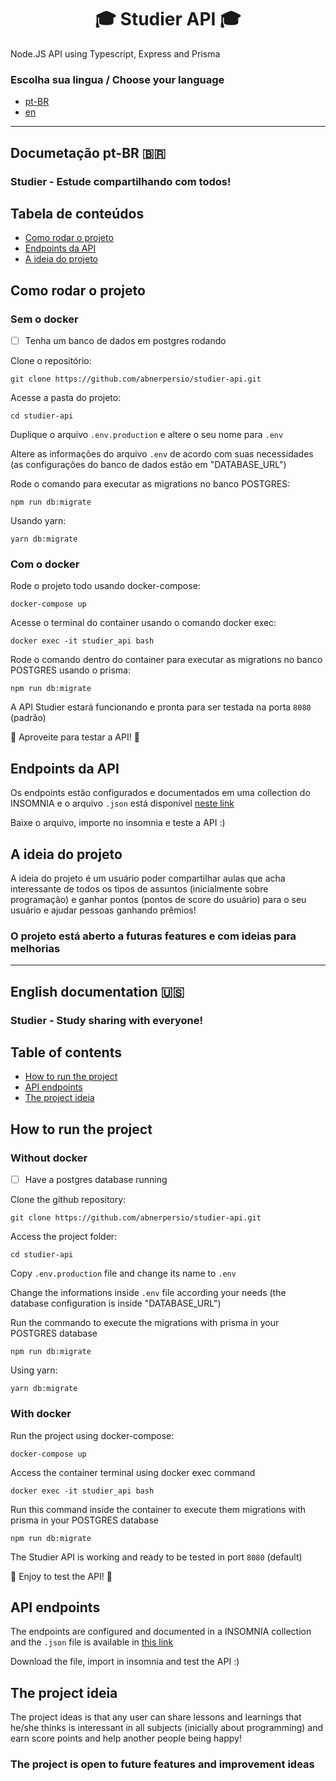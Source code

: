 <div align="center">
  <h1>🎓 Studier API 🎓</h1>
</div>

Node.JS API using Typescript, Express and Prisma

### Escolha sua lingua / Choose your language

- [pt-BR](#pt-br)
- [en](#en)

-----
<a id="pt-br"></a>
## Documetação pt-BR 🇧🇷 

### Studier - Estude compartilhando com todos!

## Tabela de conteúdos

- [Como rodar o projeto](#how-to-run-br)
- [Endpoints da API](#endpoints-br)
- [A ideia do projeto](#ideas-br)


<a id="how-to-run-br"></a>
## Como rodar o projeto

### Sem o docker

- [ ] Tenha um banco de dados em postgres rodando

Clone o repositório:
```
git clone https://github.com/abnerpersio/studier-api.git
```

Acesse a pasta do projeto:
```
cd studier-api
```

Duplique o arquivo `.env.production` e altere o seu nome para `.env`

Altere as informações do arquivo `.env` de acordo com suas necessidades (as configurações do banco de dados estão em "DATABASE_URL")

Rode o comando para executar as migrations no banco POSTGRES:
```
npm run db:migrate
```

Usando yarn:
```
yarn db:migrate
```

### Com o docker

Rode o projeto todo usando docker-compose:
```
docker-compose up
```

Acesse o terminal do container usando o comando docker exec:
```
docker exec -it studier_api bash
```

Rode o comando dentro do container para executar as migrations no banco POSTGRES usando o prisma:
```
npm run db:migrate
```

A API Studier estará funcionando e pronta para ser testada na porta `8080` (padrão)

🚀 Aproveite para testar a API! 🚀

<a id="endpoints-br"></a>
## Endpoints da API

Os endpoints estão configurados e documentados em uma collection do INSOMNIA e o arquivo `.json` está disponível [neste link](https://gist.github.com/abnerpersio/593f50448769778f415038f04b1263a4)

Baixe o arquivo, importe no insomnia e teste a API :)

<a id="ideas-br"></a>
## A ideia do projeto

A ideia do projeto é um usuário poder compartilhar aulas que acha interessante de todos os tipos de assuntos (inicialmente sobre programação) e ganhar pontos (pontos de score do usuário) para o seu usuário e ajudar pessoas ganhando prêmios!

### O projeto está aberto a futuras features e com ideias para melhorias

-----

<a id="en"></a>
## English documentation 🇺🇸

### Studier - Study sharing with everyone!

## Table of contents

- [How to run the project](#how-to-run-en)
- [API endpoints](#ideas-en)
- [The project ideia](#endpoints-en)


<a id="how-to-run-en"></a>
## How to run the project

### Without docker

- [ ] Have a postgres database running

Clone the github repository:
```
git clone https://github.com/abnerpersio/studier-api.git
```

Access the project folder:
```
cd studier-api
```

Copy `.env.production` file and change its name to `.env`

Change the informations inside `.env` file according your needs (the database configuration is inside "DATABASE_URL")

Run the commando to execute the migrations with prisma in your POSTGRES database
```
npm run db:migrate
```

Using yarn:
```
yarn db:migrate
```

### With docker

Run the project using docker-compose:
```
docker-compose up
```

Access the container terminal using docker exec command
```
docker exec -it studier_api bash
```

Run this command inside the container to execute them migrations with prisma in your POSTGRES database
```
npm run db:migrate
```

The Studier API is working and ready to be tested in port `8080` (default)

🚀 Enjoy to test the API! 🚀


<a id="endpoints-en"></a>
## API endpoints

The endpoints are configured and documented in a INSOMNIA collection and the `.json` file is available in [this link](https://gist.github.com/abnerpersio/593f50448769778f415038f04b1263a4)

Download the file, import in insomnia and test the API :)

<a id="ideas-en"></a>
## The project ideia

The project ideas is that any user can share lessons and learnings that he/she thinks is interessant in all subjects (inicially about programming) and earn score points and help another people being happy!

### The project is open to future features and improvement ideas 
